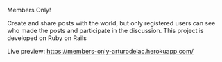 Members Only!

Create and share posts with the world, but only registered users can see who made the posts and participate in the discussion.
This project is developed on Ruby on Rails

Live preview:
https://members-only-arturodelac.herokuapp.com/
